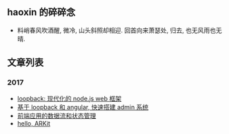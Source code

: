 
## haoxin 的碎碎念

* 料峭春风吹酒醒, 微冷, 山头斜照却相迎. 回首向来萧瑟处, 归去, 也无风雨也无晴.

## 文章列表

### 2017

* [loopback: 现代化的 node.js web 框架](articles/2017-introducing-loopback-next.md)
* [基于 loopback 和 angular, 快速搭建 admin 系统](2017-loopback-and-angular-admin.md)
* [前端应用的数据流和状态管理](articles/2017-front-end-data-flow-and-state-management.md)
* [hello, ARKit](articles/2017-arkit-hello-world.md)
